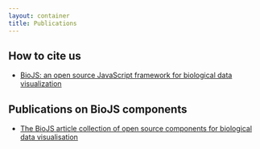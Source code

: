 ```yaml
---
layout: container
title: Publications
---
```



How to cite us
--------------

* [BioJS: an open source JavaScript framework for biological data visualization][BioJS-Bioinformatics]


Publications on BioJS components
--------------------------------

* [The BioJS article collection of open source components for biological data visualisation][f1000-collection]

[f1000-collection]: http://f1000research.com/article-collections/BioJS
[BioJS-Bioinformatics]: http://bioinformatics.oxfordjournals.org/content/29/8/1103
